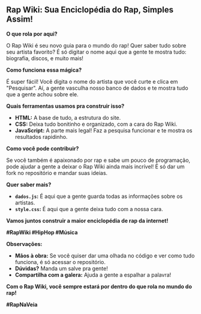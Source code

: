 ## Rap Wiki: Sua Enciclopédia do Rap, Simples Assim! 

**O que rola por aqui?**

O Rap Wiki é seu novo guia para o mundo do rap! Quer saber tudo sobre seu artista favorito? É só digitar o nome aqui que a gente te mostra tudo: biografia, discos, e muito mais! 

**Como funciona essa mágica?**

É super fácil! Você digita o nome do artista que você curte e clica em "Pesquisar". Aí, a gente vasculha nosso banco de dados e te mostra tudo que a gente achou sobre ele. 

**Quais ferramentas usamos pra construir isso?**

* **HTML:** A base de tudo, a estrutura do site.
* **CSS:** Deixa tudo bonitinho e organizado, com a cara do Rap Wiki.
* **JavaScript:** A parte mais legal! Faz a pesquisa funcionar e te mostra os resultados rapidinho.

**Como você pode contribuir?**

Se você também é apaixonado por rap e sabe um pouco de programação, pode ajudar a gente a deixar o Rap Wiki ainda mais incrível! É só dar um fork no repositório e mandar suas ideias.

**Quer saber mais?**

* **`dados.js`:** É aqui que a gente guarda todas as informações sobre os artistas.
* **`style.css`:** É aqui que a gente deixa tudo com a nossa cara.

**Vamos juntos construir a maior enciclopédia de rap da internet!**

**#RapWiki #HipHop #Música**

**Observações:**

* **Mãos à obra:** Se você quiser dar uma olhada no código e ver como tudo funciona, é só acessar o repositório.
* **Dúvidas?** Manda um salve pra gente! 
* **Compartilha com a galera:** Ajuda a gente a espalhar a palavra!

**Com o Rap Wiki, você sempre estará por dentro do que rola no mundo do rap!** 

**#RapNaVeia**
